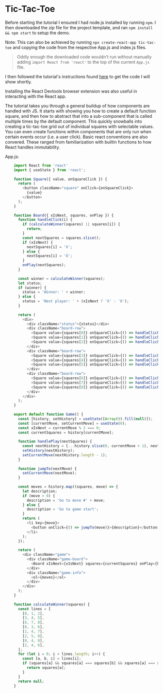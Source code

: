 # Tic-Tac-Toe 

Before starting the tutorial I ensured I had node.js installed by running `npm`. I then downloaded the zip file for the project template, and 
ran `npm install && npm start` to setup the demo. 

Note: This can also be achieved by running `npx create-react-app tic-tac-toe` and copying the code from the respective App.js and index.js files.

>Oddly enough the downloaded code wouldn't run without manually adding `import React from 'react'` to the top of the current `App.js` file.

I then followed the tutorial's instructions found [here](https://beta.reactjs.org/learn/tutorial-tic-tac-toe#overview) 
to get the code I will show shortly.

Installing the React Devtools browser extension was also useful in interacting with the React app.

The tutorial takes you through a general buildup of how components are handled with JS. It starts with showing you how to create a default function square,
and then how to abstract that into a sub-component that is called multiple times by the default component. This quickly snowballs into creating 
a tic-tac-toe grid out of individual squares with selectable values. You can even create functions within components that are only run 
when certain events occur (i.e. a user click). Basic react conventions are also convered. These ranged from familiarization with builtin functions 
to how React handles immutability.

App.js:

```javascript
    import React from 'react'
    import { useState } from 'react';
    
    function Square({ value, onSquareClick }) {
      return (
        <button className="square" onClick={onSquareClick}>
          {value}
        </button>
      );
    }
    
    function Board({ xIsNext, squares, onPlay }) {
      function handleClick(i) {
        if (calculateWinner(squares) || squares[i]) {
          return;
        }
        const nextSquares = squares.slice();
        if (xIsNext) {
          nextSquares[i] = 'X';
        } else {
          nextSquares[i] = 'O';
        }
        onPlay(nextSquares);
      }
    
      const winner = calculateWinner(squares);
      let status;
      if (winner) {
        status = 'Winner: ' + winner;
      } else {
        status = 'Next player: ' + (xIsNext ? 'X' : 'O');
      }
    
      return (
        <div>
          <div className="status">{status}</div>
          <div className="board-row">
            <Square value={squares[0]} onSquareClick={() => handleClick(0)} />
            <Square value={squares[1]} onSquareClick={() => handleClick(1)} />
            <Square value={squares[2]} onSquareClick={() => handleClick(2)} />
          </div>
          <div className="board-row">
            <Square value={squares[3]} onSquareClick={() => handleClick(3)} />
            <Square value={squares[4]} onSquareClick={() => handleClick(4)} />
            <Square value={squares[5]} onSquareClick={() => handleClick(5)} />
          </div>
          <div className="board-row">
            <Square value={squares[6]} onSquareClick={() => handleClick(6)} />
            <Square value={squares[7]} onSquareClick={() => handleClick(7)} />
            <Square value={squares[8]} onSquareClick={() => handleClick(8)} />
          </div>
        </div>
      );
    }
    
    export default function Game() {
      const [history, setHistory] = useState([Array(9).fill(null)]);
      const [currentMove, setCurrentMove] = useState(0);
      const xIsNext = currentMove % 2 === 0;
      const currentSquares = history[currentMove];
    
      function handlePlay(nextSquares) {
        const nextHistory = [...history.slice(0, currentMove + 1), nextSquares];
        setHistory(nextHistory);
        setCurrentMove(nextHistory.length - 1);
      }
    
      function jumpTo(nextMove) {
        setCurrentMove(nextMove);
      }
    
      const moves = history.map((squares, move) => {
        let description;
        if (move > 0) {
          description = 'Go to move #' + move;
        } else {
          description = 'Go to game start';
        }
        return (
          <li key={move}>
            <button onClick={() => jumpTo(move)}>{description}</button>
          </li>
        );
      });
    
      return (
        <div className="game">
          <div className="game-board">
            <Board xIsNext={xIsNext} squares={currentSquares} onPlay={handlePlay} />
          </div>
          <div className="game-info">
            <ol>{moves}</ol>
          </div>
        </div>
      );
    }
    
    function calculateWinner(squares) {
      const lines = [
        [0, 1, 2],
        [3, 4, 5],
        [6, 7, 8],
        [0, 3, 6],
        [1, 4, 7],
        [2, 5, 8],
        [0, 4, 8],
        [2, 4, 6],
      ];
      for (let i = 0; i < lines.length; i++) {
        const [a, b, c] = lines[i];
        if (squares[a] && squares[a] === squares[b] && squares[a] === squares[c]) {
          return squares[a];
        }
      }
      return null;
    }

```


